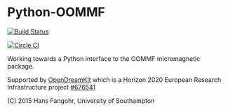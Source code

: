 # Python-OOMMF

[![Build Status](https://travis-ci.org/fangohr/oommf-python.svg?branch=master)](https://travis-ci.org/fangohr/oommf-python)

[![Circle CI](https://circleci.com/gh/fangohr/oommf-python.svg?style=svg)](https://circleci.com/gh/fangohr/oommf-python)

Working towards a Python interface to the OOMMF micromagnetic package.

Supported by [OpenDreamKit](http://opendreamkit.org) which is a Horizon 2020 European Research Infrastructure project [#676541](http://cordis.europa.eu/project/rcn/198334_en.html)

(C) 2015 Hans Fangohr, University of Southampton
